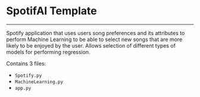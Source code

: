 # SpotifAI Template
---
Spotify application that uses users song preferences and its attributes to perform Machine Learning to be able to select new songs that are more likely to be enjoyed by the user. Allows selection of different types of models for performing regression.

Contains 3 files:
- `Spotify.py`
- `MachineLearning.py`
- `app.py`

<br>
